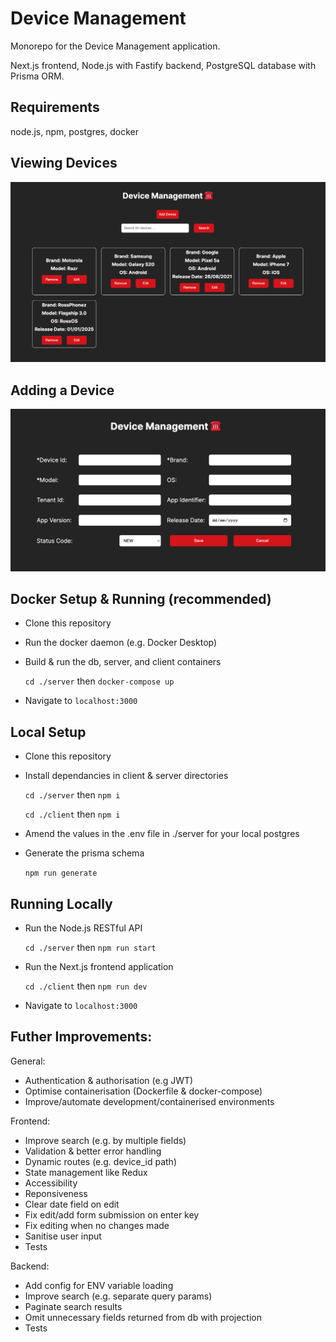 # Device Management

Monorepo for the Device Management application.

Next.js frontend, Node.js with Fastify backend, PostgreSQL database with Prisma ORM.

## Requirements

node.js, npm, postgres, docker

## Viewing Devices

![Viewing Devices](/readme-images/view-devices.png)

## Adding a Device

![Add a Device](/readme-images/add-device.png)

## Docker Setup & Running (recommended)

- Clone this repository

- Run the docker daemon (e.g. Docker Desktop)

- Build & run the db, server, and client containers

  `cd ./server` then `docker-compose up`

- Navigate to `localhost:3000`

## Local Setup

- Clone this repository

- Install dependancies in client & server directories

  `cd ./server` then `npm i`

  `cd ./client` then `npm i`

- Amend the values in the .env file in ./server for your local postgres

- Generate the prisma schema

  `npm run generate`

## Running Locally

- Run the Node.js RESTful API

  `cd ./server` then `npm run start`

- Run the Next.js frontend application

  `cd ./client` then `npm run dev`

- Navigate to `localhost:3000`

## Futher Improvements:

General:

- Authentication & authorisation (e.g JWT)
- Optimise containerisation (Dockerfile & docker-compose)
- Improve/automate development/containerised environments

Frontend:

- Improve search (e.g. by multiple fields)
- Validation & better error handling
- Dynamic routes (e.g. device_id path)
- State management like Redux
- Accessibility
- Reponsiveness
- Clear date field on edit
- Fix edit/add form submission on enter key
- Fix editing when no changes made
- Sanitise user input
- Tests

Backend:

- Add config for ENV variable loading
- Improve search (e.g. separate query params)
- Paginate search results
- Omit unnecessary fields returned from db with projection
- Tests
